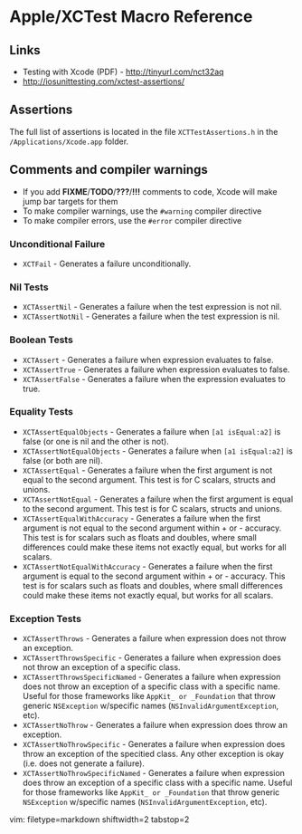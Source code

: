 # Apple/XCTest Macro Reference #

## Links ##
- Testing with Xcode (PDF) - http://tinyurl.com/nct32aq
- http://iosunittesting.com/xctest-assertions/

## Assertions ##

The full list of assertions is located in the file `XCTTestAssertions.h` in
the `/Applications/Xcode.app` folder.

## Comments and compiler warnings ##
- If you add **FIXME**/**TODO**/**???**/**!!!** comments to code, Xcode will
  make jump bar targets for them
- To make compiler warnings, use the `#warning` compiler directive
- To make compiler errors, use the `#error` compiler directive

### Unconditional Failure ###
- `XCTFail` - Generates a failure unconditionally.

### Nil Tests ###
- `XCTAssertNil` - Generates a failure when the test expression is not nil.
- `XCTAssertNotNil` - Generates a failure when the test expression is nil.

### Boolean Tests ###
- `XCTAssert` - Generates a failure when expression evaluates to false.
- `XCTAssertTrue` - Generates a failure when expression evaluates to false.
- `XCTAssertFalse` - Generates a failure when the expression evaluates to true.

### Equality Tests ###
- `XCTAssertEqualObjects` - Generates a failure when `[a1 isEqual:a2]` is
  false (or one is nil and the other is not).
- `XCTAssertNotEqualObjects` - Generates a failure when `[a1 isEqual:a2]` is
  false (or both are nil).
- `XCTAssertEqual` - Generates a failure when the first argument is not equal
  to the second argument. This test is for C scalars, structs and unions.
- `XCTAssertNotEqual` - Generates a failure when the first argument is equal
  to the second argument. This test is for C scalars, structs and unions.
- `XCTAssertEqualWithAccuracy` - Generates a failure when the first argument
  is not equal to the second argument within + or - accuracy. This test is for
  scalars such as floats and doubles, where small differences could make these
  items not exactly equal, but works for all scalars.
- `XCTAssertNotEqualWithAccuracy` - Generates a failure when the first
  argument is equal to the second argument within + or - accuracy. This test
  is for scalars such as floats and doubles, where small differences could
  make these items not exactly equal, but works for all scalars.

### Exception Tests ###
- `XCTAssertThrows` - Generates a failure when expression does not throw an
  exception.
- `XCTAssertThrowsSpecific` - Generates a failure when expression does not
  throw an exception of a specific class.
- `XCTAssertThrowsSpecificNamed` - Generates a failure when expression does
  not throw an exception of a specific class with a specific name.  Useful for
  those frameworks like `AppKit_ or _Foundation` that throw generic
  `NSException` w/specific names (`NSInvalidArgumentException`, etc).
- `XCTAssertNoThrow` - Generates a failure when expression does throw an
  exception.
- `XCTAssertNoThrowSpecific` - Generates a failure when expression does throw
  an exception of the specitied class. Any other exception is okay (i.e. does
  not generate a failure).
- `XCTAssertNoThrowSpecificNamed` - Generates a failure when expression does
  throw an exception of a specific class with a specific name.  Useful for
  those frameworks like `AppKit_ or _Foundation` that throw generic
  `NSException` w/specific names (`NSInvalidArgumentException`, etc).

vim: filetype=markdown shiftwidth=2 tabstop=2

